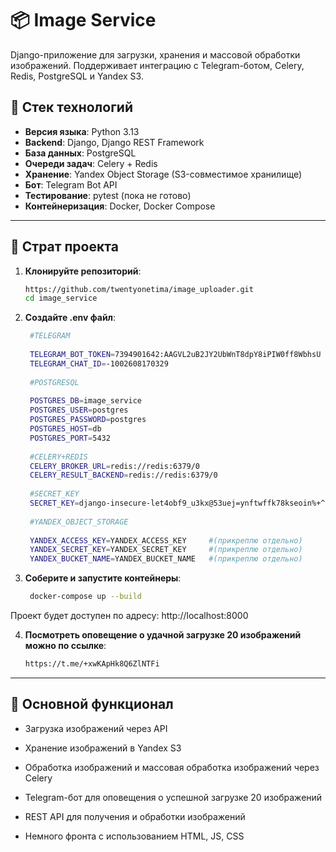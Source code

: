 # 📦 Image Service

Django-приложение для загрузки, хранения и массовой обработки изображений. Поддерживает интеграцию с Telegram-ботом, Celery, Redis, PostgreSQL и Yandex S3.

## 🧰 Стек технологий

- **Версия языка**: Python 3.13
- **Backend**: Django, Django REST Framework  
- **База данных**: PostgreSQL  
- **Очереди задач**: Celery + Redis  
- **Хранение**: Yandex Object Storage (S3-совместимое хранилище)  
- **Бот**: Telegram Bot API  
- **Тестирование**: pytest  (пока не готово)
- **Контейнеризация**: Docker, Docker Compose

---

## 🚀 Страт проекта

1. **Клонируйте репозиторий**:

   ```bash
   https://github.com/twentyonetima/image_uploader.git
   cd image_service
   ```
   
2. **Создайте .env файл**:
   ```bash
    #TELEGRAM
    
    TELEGRAM_BOT_TOKEN=7394901642:AAGVL2uB2JY2UbWnT8dpY8iPIW0ff8WbhsU
    TELEGRAM_CHAT_ID=-1002608170329
    
    #POSTGRESQL
    
    POSTGRES_DB=image_service
    POSTGRES_USER=postgres
    POSTGRES_PASSWORD=postgres
    POSTGRES_HOST=db
    POSTGRES_PORT=5432
    
    #CELERY+REDIS
    CELERY_BROKER_URL=redis://redis:6379/0
    CELERY_RESULT_BACKEND=redis://redis:6379/0
    
    #SECRET_KEY
    SECRET_KEY=django-insecure-let4obf9_u3kx@53uej=ynftwffk78kseoin%+^a4s2bj+xb(^
    
    #YANDEX_OBJECT_STORAGE
    
    YANDEX_ACCESS_KEY=YANDEX_ACCESS_KEY     #(прикреплю отдельно)
    YANDEX_SECRET_KEY=YANDEX_SECRET_KEY     #(прикреплю отдельно)
    YANDEX_BUCKET_NAME=YANDEX_BUCKET_NAME   #(прикреплю отдельно)
   ```
   
3. **Соберите и запустите контейнеры**:

   ```bash
    docker-compose up --build
   ```

Проект будет доступен по адресу: http://localhost:8000

4. **Посмотреть оповещение о удачной загрузке 20 изображений можно по ссылке**:

    ```bash
    https://t.me/+xwKApHk8Q6ZlNTFi
    ```

---

## 📂 Основной функционал
- Загрузка изображений через API

- Хранение изображений в Yandex S3

- Обработка изображений и массовая обработка изображений через Celery

- Telegram-бот для оповещения о успешной загрузке 20 изображений

- REST API для получения и обработки изображений

- Немного фронта с использованием HTML, JS, CSS